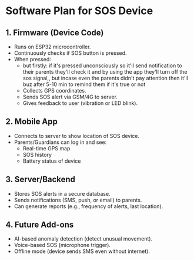 # Software Plan for SOS Device

## 1. Firmware (Device Code)
- Runs on ESP32 microcontroller.
- Continuously checks if SOS button is pressed.
- When pressed:
  - but firstly: if it's pressed  unconsciously so it'll send notification to their parents they'll check it and by using the app they'll turn off the sos signal,, but incase even the parents didn't pay attention then it'll buz after 5-10 min to remind them if it's true or not 
  - Collects GPS coordinates.
  - Sends SOS alert via GSM/4G to server.
  - Gives feedback to user (vibration or LED blink).

## 2. Mobile App
- Connects to server to show location of SOS device.
- Parents/Guardians can log in and see:
  - Real-time GPS map
  - SOS history
  - Battery status of device

## 3. Server/Backend
- Stores SOS alerts in a secure database.
- Sends notifications (SMS, push, or email) to parents.
- Can generate reports (e.g., frequency of alerts, last location).

## 4. Future Add-ons
- AI-based anomaly detection (detect unusual movement).
- Voice-based SOS (microphone trigger).
- Offline mode (device sends SMS even without internet).
